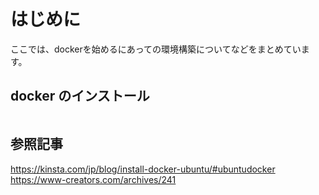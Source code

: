# はじめに
ここでは、dockerを始めるにあっての環境構築についてなどをまとめています。

## docker のインストール

```

```

## 参照記事
<https://kinsta.com/jp/blog/install-docker-ubuntu/#ubuntudocker>
<https://www-creators.com/archives/241>